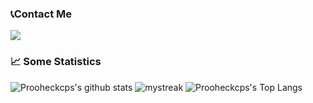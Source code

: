 ### 📞Contact Me
<img src="https://img.shields.io/twitter/url?color=lightgrey&label=prooheckcp&style=plastic&url=https%3A%2F%2Ftwitter.com%2FProoheckcp" />

### 📈 Some Statistics
![Prooheckcps's github stats](https://github-readme-stats.vercel.app/api?username=prooheckcp&show_icons=true&theme=tokyonight)
<img src="https://github-readme-streak-stats.herokuapp.com/?user=prooheckcp&theme=tokyonight" alt="mystreak"/>
![Prooheckcps's Top Langs](https://github-readme-stats.vercel.app/api/top-langs/?username=prooheckcp&theme=tokyonight&layout=compact)
